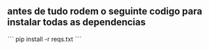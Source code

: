 ## antes de tudo rodem o seguinte codigo para instalar todas as dependencias
ˋˋˋ
pip install -r reqs.txt
ˋˋˋ